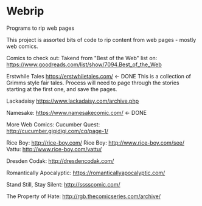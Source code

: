 # Webrip
Programs to rip web pages

This project is assorted bits of code to rip content from web pages - mostly web comics.

Comics to check out:
Takend from "Best of the Web" list on:
https://www.goodreads.com/list/show/7094.Best_of_the_Web

Erstwhile Tales
https://erstwhiletales.com/   <- DONE
This is a collection of Grimms style fair tales.  Process will need to page through the stories starting at the first one, and save the pages.

Lackadaisy
https://www.lackadaisy.com/archive.php

Namesake:
https://www.namesakecomic.com/   <- DONE

More Web Comics:
Cucumber Quest:  http://cucumber.gigidigi.com/cq/page-1/

Rice Boy:  http://rice-boy.com/
Rice Boy:  http://www.rice-boy.com/see/
Vattu:     http://www.rice-boy.com/vattu/

Dresden Codak:  http://dresdencodak.com/

Romantically Apocalyptic:  https://romanticallyapocalyptic.com/

Stand Still, Stay Silent:  http://sssscomic.com/

The Property of Hate:  http://rgb.thecomicseries.com/archive/

